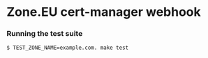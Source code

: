 # Zone.EU cert-manager webhook

### Running the test suite

```bash
$ TEST_ZONE_NAME=example.com. make test
```